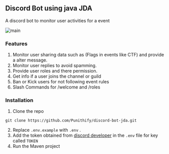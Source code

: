 ## Discord Bot using java JDA

A discord bot to monitor user activities for a event

![main](https://res.cloudinary.com/dnsmfzkcw/image/upload/v1706457843/java-jda/jda_lgv2hd.jpg)

### Features

1. Monitor user sharing data such as (Flags in events like CTF) and provide a alter message.
2. Monitor user replies to avoid spamming.
3. Provide user roles and there permission.
4. Get info if a user joins the channel or guild
5. Ban or Kick users for not following event rules
6. Slash Commands for /welcome and /roles

### Installation

1. Clone the repo

```
git clone https://github.com/Punithify/discord-bot-jda.git
```

2. Replace `.env.example` with `.env` .
3. Add the token obtained from [discord developer](https://discord.com/developers) in the `.env` file for key called `TOKEN`
4. Run the Maven project
